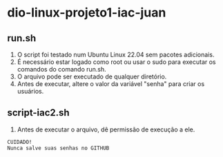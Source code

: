# dio-linux-projeto1-iac-juan

## run.sh
1. O script foi testado num Ubuntu Linux 22.04 sem pacotes adicionais.
2. É necessário estar logado como root ou usar o sudo para executar os comandos do comando run.sh.
3. O arquivo pode ser executado de qualquer diretório.
4. Antes de executar, altere o valor da variável "senha" para criar os usuários.

## script-iac2.sh
1. Antes de executar o arquivo, dê permissão de execução a ele.

```
CUIDADO!
Nunca salve suas senhas no GITHUB
```
